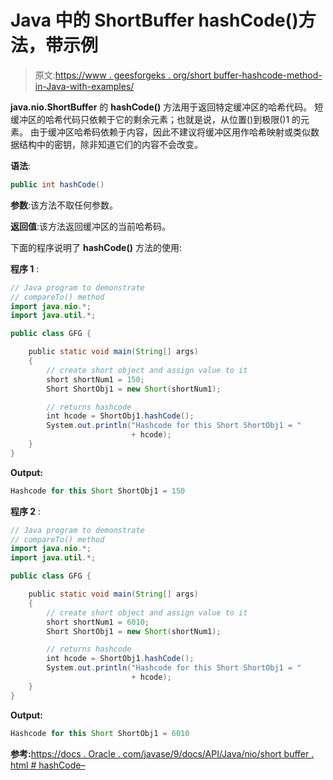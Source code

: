 # Java 中的 ShortBuffer hashCode()方法，带示例

> 原文:[https://www . geesforgeks . org/short buffer-hashcode-method-in-Java-with-examples/](https://www.geeksforgeeks.org/shortbuffer-hashcode-method-in-java-with-examples/)

**java.nio.ShortBuffer** 的 **hashCode()** 方法用于返回特定缓冲区的哈希代码。
短缓冲区的哈希代码只依赖于它的剩余元素；也就是说，从位置()到极限()1 的元素。
由于缓冲区哈希码依赖于内容，因此不建议将缓冲区用作哈希映射或类似数据结构中的密钥，除非知道它们的内容不会改变。

**语法**:

```java
public int hashCode()
```

**参数**:该方法不取任何参数。

**返回值**:该方法返回缓冲区的当前哈希码。

下面的程序说明了 **hashCode()** 方法的使用:

**程序 1** :

```java
// Java program to demonstrate
// compareTo() method
import java.nio.*;
import java.util.*;

public class GFG {

    public static void main(String[] args)
    {
        // create short object and assign value to it
        short shortNum1 = 150;
        Short ShortObj1 = new Short(shortNum1);

        // returns hashcode
        int hcode = ShortObj1.hashCode();
        System.out.println("Hashcode for this Short ShortObj1 = "
                           + hcode);
    }
}
```

**Output:**

```java
Hashcode for this Short ShortObj1 = 150

```

**程序 2** :

```java
// Java program to demonstrate
// compareTo() method
import java.nio.*;
import java.util.*;

public class GFG {

    public static void main(String[] args)
    {
        // create short object and assign value to it
        short shortNum1 = 6010;
        Short ShortObj1 = new Short(shortNum1);

        // returns hashcode
        int hcode = ShortObj1.hashCode();
        System.out.println("Hashcode for this Short ShortObj1 = "
                           + hcode);
    }
}
```

**Output:**

```java
Hashcode for this Short ShortObj1 = 6010

```

**参考:**[https://docs . Oracle . com/javase/9/docs/API/Java/nio/short buffer . html # hashCode–](https://docs.oracle.com/javase/9/docs/api/java/nio/ShortBuffer.html#hashCode--)